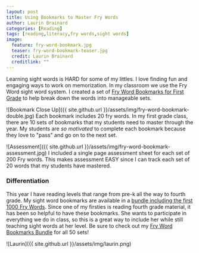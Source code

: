 ```yaml
---
layout: post
title: Using Bookmarks to Master Fry Words
author: Laurin Brainard
categories: [Reading]
tags: [reading,literacy,fry words,sight words]
image:
  feature: fry-word-bookmark.jpg
  teaser: fry-word-bookmark-teaser.jpg
  credit: Laurin Brainard
  creditlink: ""
--- 
```

Learning sight words is HARD for some of my littles. I love finding fun and engaging ways to work on memorization. In my classroom we use the Fry Word sight word system. I created a set of [Fry Word Bookmarks for First Grade](http://bit.ly/2zGmmh7) to help break down the words into manageable sets. 

![Bookmark Close Up]({{ site.github.url }}/assets/img/fry-word-bookmark-double.jpg)
Each bookmark includes 20 fry words. In my first grade class, there are 10 sets of bookmarks that my students need to master through the year. My students are *so motivated* to complete each bookmark because they love to "pass" and go on to the next set. 

![Assessment]({{ site.github.url }}/assets/img/fry-word-bookmark-assessment.jpg)
I included a single page assessment sheet for each set of 200 Fry words. This makes assessment EASY since I can track each set of 20 words that my students have mastered.

### Differentiation
This year I have reading levels that range from pre-k all the way to fourth grade. My sight word bookmarks are available in a [bundle including the first 1000 Fry Words](http://bit.ly/2xXyQim). Since one of my firsties is reading fourth grade material, it has been so helpful to have these bookmarks. She wants to participate in everything we do in class, so this is a great way to include her while still teaching sight words at her level. Be sure to check out my [Fry Word Bookmarks Bundle](http://bit.ly/2xXyQim) for all 50 sets!

![Laurin]({{ site.github.url }}/assets/img/laurin.png)